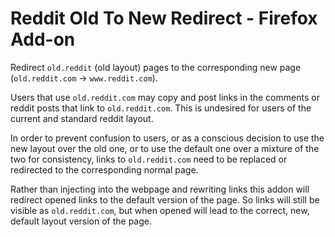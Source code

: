 # Reddit Old To New Redirect - Firefox Add-on

Redirect `old.reddit` (old layout) pages to the corresponding new page (`old.reddit.com` → `www.reddit.com`).

Users that use `old.reddit.com` may copy and post links in the comments or reddit posts that link to `old.reddit.com`. This is undesired for users of the current and standard reddit layout.

In order to prevent confusion to users, or as a conscious decision to use the new layout over the old one, or to use the default one over a mixture of the two for consistency, links to `old.reddit.com` need to be replaced or redirected to the corresponding normal page.

Rather than injecting into the webpage and rewriting links this addon will redirect opened links to the default version of the page. So links will still be visible as `old.reddit.com`, but when opened will lead to the correct, new, default layout version of the page.
